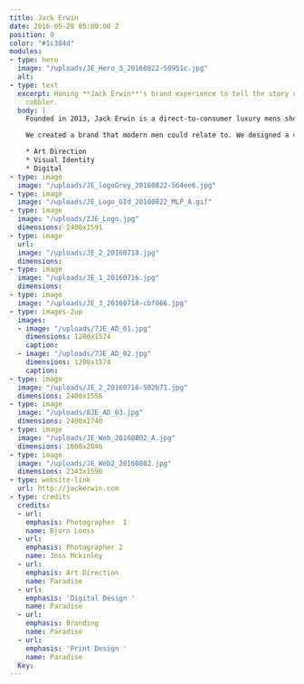 ```yaml
---
title: Jack Erwin
date: 2016-05-28 05:00:00 Z
position: 0
color: "#1c384d"
modules:
- type: hero
  image: "/uploads/JE_Hero_3_20160822-50951c.jpg"
  alt: 
- type: text
  excerpt: Honing **Jack Erwin**'s brand experience to tell the story of the contemporary
    cobbler.
  body: |
    Founded in 2013, Jack Erwin is a direct-to-consumer luxury mens shoe brand. Their point of differentiation: handmade Italian shoes at an affordable price. After two years of quick growth and success, we were engaged to hone Jack Erwin’s brand story, which meant rethinking their branded materials and digital experience as a holistic system.

    We created a brand that modern men could relate to. We designed a visual system that provoked the same trust between cobbler and man: Guarantee quality, product - and lifestyle. We evolved the logo mark, introduced consistent color and texture across printed material and in store. We art directed Spring and Fall campaigns, and directed the use of these assets across their digital channels. Last, we revamped their e-commerce experience by introducing a simplified content strategy, and strong branded elements throughout the website. The result was a brand that was confident, aspirational, understated, and truly reflected the men purchasing and wearing JE shoes.

    * Art Direction
    * Visual Identity
    * Digital
- type: image
  image: "/uploads/JE_logoGrey_20160822-564ee6.jpg"
- type: image
  image: "/uploads/JE_Logo_GId_20180822_MLP_A.gif"
- type: image
  image: "/uploads/2JE_Logo.jpg"
  dimensions: 2400x1591
- type: image
  url: 
  image: "/uploads/JE_2_20160718.jpg"
  dimensions: 
- type: image
  image: "/uploads/JE_1_20160716.jpg"
  dimensions: 
- type: image
  image: "/uploads/JE_3_20160718-cbf066.jpg"
- type: images-2up
  images:
  - image: "/uploads/7JE_AD_01.jpg"
    dimensions: 1200x1574
    caption: 
  - image: "/uploads/7JE_AD_02.jpg"
    dimensions: 1200x1574
    caption: 
- type: image
  image: "/uploads/JE_2_20160716-502b71.jpg"
  dimensions: 2400x1556
- type: image
  image: "/uploads/8JE_AD_03.jpg"
  dimensions: 2400x1740
- type: image
  image: "/uploads/JE_Web_20160802_A.jpg"
  dimensions: 1800x2846
- type: image
  image: "/uploads/JE_Web2_20160802.jpg"
  dimensions: 2343x1596
- type: website-link
  url: http://jackerwin.com
- type: credits
  credits:
  - url: 
    emphasis: Photographer  1
    name: Bjorn Looss
  - url: 
    emphasis: Photographer 2
    name: Joss Mckinley
  - url: 
    emphasis: Art Direction
    name: Paradise
  - url: 
    emphasis: 'Digital Design '
    name: Paradise
  - url: 
    emphasis: Branding
    name: Paradise
  - url: 
    emphasis: 'Print Design '
    name: Paradise
  Key: 
---
```


